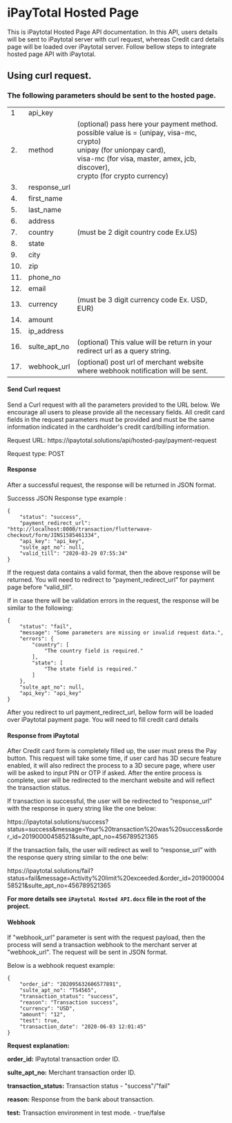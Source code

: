 # iPayTotal Hosted Page 
<p>This is iPaytotal Hosted Page API documentation. In this API, users details will be sent to iPaytotal server with curl request, whereas Credit card details page will be loaded over iPaytotal server. Follow bellow steps to integrate hosted page API with iPaytotal.</p>

## Using curl request.

### The following parameters should be sent to the hosted page.

<em>
<table>

<tr>
    <td>1</td>
    <td>api_key</td>
    <td></td>
</tr>
<tr>
    <td>2.</td>
    <td>method</td>
    <td>(optional) pass here your payment method.<br />
    possible value is = (unipay, visa-mc, crypto)<br />
    unipay (for unionpay card),<br />
    visa-mc (for visa, master, amex, jcb, discover),<br />
    crypto (for crypto currency)</td>
</tr>
<tr>
    <td>3.</td>
    <td>response_url </td>
    <td></td>
</tr>
<tr>
    <td>4.</td>
    <td>first_name </td>
    <td></td>
</tr>
<tr>
    <td>5.</td>
    <td>last_name </td>
    <td></td>
</tr>
<tr>
    <td>6.</td>
    <td>address </td>
    <td></td>
</tr>
<tr>
    <td>7.</td>
    <td>country</td>
    <td>(must be 2 digit country code Ex.US)</td>
</tr>
<tr>
    <td>8.</td>
    <td>state</td>
    <td></td>
</tr>
<tr>
    <td>9.</td>
    <td>city</td>
    <td></td>
</tr>
<tr>
    <td>10.</td>
    <td>zip</td>
    <td></td>
</tr>
<tr>
    <td>11.</td>
    <td>phone_no </td>
    <td></td>
</tr>
<tr>
    <td>12.</td>
    <td>email </td>
    <td></td>
</tr>
<tr>
    <td>13.</td>
    <td>currency</td>
    <td>(must be 3 digit currency code Ex. USD, EUR)</td>
</tr>
<tr>
    <td>14.</td>
    <td>amount </td>
    <td></td>
</tr>
<tr>
    <td>15.</td>
    <td>ip_address </td>
    <td></td>
</tr>
<tr>
    <td>16.</td>
    <td>sulte_apt_no</td>
    <td>(optional) This value will be return in your redirect url as a query string.</td>
</tr>
<tr>
    <td>17.</td>
    <td>webhook_url</td>
    <td>(optional) post url of merchant website where webhook notification will be sent.</td>
</tr>

</table>
</em>

#### Send Curl request

<p>Send a Curl request with all the parameters provided to the URL below. We encourage all users to please provide all the necessary fields.  All credit card fields in the request parameters must be provided and must be the same information indicated in the cardholder's credit card/billing information.</p>
                                              
<p>Request URL: https://ipaytotal.solutions/api/hosted-pay/payment-request</p>
<p>Request type: POST</p>
    
#### Response

<p>After a successful request, the response will be returned in JSON format.</p>
<p>Successs JSON Response type example :</p>

    {
        "status": "success",
        "payment_redirect_url": "http://localhost:8000/transaction/flutterwave-checkout/form/JINS1585461334",
        "api_key": "api_key",
        "sulte_apt_no": null,
        "valid_till": "2020-03-29 07:55:34"
    }
    
<p>If the request data contains a valid format, then the above response will be returned. You will need to redirect to “payment_redirect_url” for payment page before “valid_till”.</p>

<p>If in case there will be validation errors in the request, the response will be similar to the following:</p>
    
    {
        "status": "fail",
        "message": "Some parameters are missing or invalid request data.",
        "errors": {
            "country": [
                "The country field is required."
            ],
            "state": [
                "The state field is required."
            ]
        },
        "sulte_apt_no": null,
        "api_key": "api_key"
    }
 
 <p>After you redirect to url payment_redirect_url, bellow form will be loaded over iPaytotal payment page. You will need to fill credit card details</p>
 
#### Response from iPaytotal
 
 <p>After Credit card form is completely filled up, the user must press the Pay button. This request will take some time, if user card has 3D secure feature enabled, it will also redirect the process to a 3D secure page, where user will be asked to input PIN or OTP if asked. After the entire process is complete, user will be redirected to the merchant website and will reflect the transaction status.</p>
 
 <p>If transaction is successful, the user will be redirected to ”response_url” with the response in query string like the one below:</p>
    
 <p>https://ipaytotal.solutions/success?status=success&message=Your%20transaction%20was%20success&order_id=20190000458521&sulte_apt_no=456789521365</p>
 
 <p>If the transaction fails, the user will redirect as well to “response_url” with the response query string similar to the one belw:</p>
 
 <p>https://ipaytotal.solutions/fail?status=fail&message=Activity%20limit%20exceeded.&order_id=20190000458521&sulte_apt_no=456789521365</p>

 <p><b>For more details see <code>iPaytotal Hosted API.docx</code> file in the root of the project.</b></p>

#### Webhook
 
 <p>If "webhook_url" parameter is sent with the request payload, then the process will send a transaction webhook to the merchant server at "webhook_url". The request will be sent in JSON format.</p>
 
 <p>Below is a webhook request example:</p>
    
    {
        "order_id": "202095632606577891",
        "sulte_apt_no": "TS4565",
        "transaction_status": "success",
        "reason": "Transaction success",
        "currency": "USD",
        "amount": "12",
        "test": true,
        "transaction_date": "2020-06-03 12:01:45"
    }
 
 <p><b>Request explanation:</b></p>

 <p><b>order_id:</b>  IPaytotal transaction order ID.</p>
 <p><b>sulte_apt_no:</b>  Merchant transaction order ID.</p>
 <p><b>transaction_status:</b>    Transaction status - "success"/"fail"</p>
 <p><b>reason:</b>    Response from the bank about transaction.</p>
 <p><b>test:</b>  Transaction environment in test mode. - true/false</p>
 
